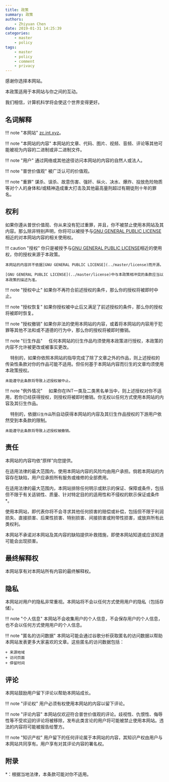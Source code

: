 ```yaml
---
title: 政策
summary: 政策
authors:
    - Zhiyuan Chen
date: 2019-01-31 14:25:39
categories: 
    - master
    - policy
tags:
    - master
    - policy
    - comment
    - privacy
---
```


感谢你选择本网站。

本政策适用于本网站与你之间的互动。

我们相信，计算机科学将会使这个世界变得更好。

## 名词解释

!!! note "本网站"
    [zc.int.xyz](https://zc.int.xyz)。

!!! note "本网站的内容"
    本网站的文章、代码、图片、视频、音频、评论等其他可能被视为内容的二进制或非二进制文件。

!!! note "用户"
    通过网络或其他途径访问本网站的内容的自然人或法人。

!!! note "普世价值观"
    被广泛认可的价值观。

!!! note "重罪"
    谋杀、误杀、故意伤害、强奸、纵火、决水、爆炸、投放危险物质等对个人的身体和/或精神造成重大打击及其他最高量刑超过有期徒刑十年的罪名。

## 权利

如果你遵从普世价值观、你从来没有犯过重罪，并且，你不被禁止使用本网站及其内容。那么除非特别声明，你将可以被授予与[GNU GENERAL PUBLIC LICENSE](../master/license)相近的对本网站内容的相关使用权。

!!! caution "授权"
    你只是被授予与[GNU GENERAL PUBLIC LICENSE](../master/license)相近的使用权，你的授权来源于本政策。

    本网站的内容并不依据[GNU GENERAL PUBLIC LICENSE](../master/license)而开源。
    
    [GNU GENERAL PUBLIC LICENSE](../master/license)中与本政策相冲突的条款应当以本政策的描述为准。

!!! note "授权中止"
    如果你不再符合前述授权的条件，那么你的授权将被即时中止。

!!! note "授权恢复"
    如果你授权被中止后又满足了前述授权的条件，那么你的授权将被即时恢复。

!!! note "授权撤销"
    如果你非法的使用本网站的内容，或着将本网站的内容用于犯罪等其他不法和或不道德的行为中，那么你的授权将被即时撤销。

!!! note "衍生作品"
    任何本网站的衍生作品均须使用本政策进行授权，本政策的内容不允许被更改或被事实更改。

    特别的，如果你依照本网站的指导完成了除了文章之外的作品，则上述授权的传染性条款对你的作品可能不适用。但任何基于本网站内容而衍生的文章均须使用本政策授权。

    未能遵守此条款将导致上述授权被中止。

!!! note "例外情况"
    如果你在INT一类及二类黑名单当中，则上述授权对你不适用，若你已经获得授权，则授权将被即时撤销。你无权以任何方式使用本网站的内容及其衍生作品。

    特别的，依据`衍生作品`所自动获得本网站的内容及其衍生作品授权的下游用户依然受到本条款的限制。

    未能遵守此条款将导致上述授权被撤销。

## 责任

本网站的内容均依“原样”向您提供。

在适用法律的最大范围内，使用本网站内容的风险均由用户承担。倘若本网站的内容存在缺陷，用户应承担所有服务或维修的全部费用。

在适用法律的最大范围内，本网站排除任何明示或默示的保证、保障或条件，包括但不限于有关适销性、质量、针对特定目的的适用性和不侵权的默示保证或条件*。

使用本网站，即代表你将不会寻求其他任何损害的赔偿或补偿，包括但不限于利润损失、直接损害、后果性损害、特别损害、间接损害或附带性损害，或放弃所有此类权利。

本网站不承诺对本网站及其内容的缺陷提供补救措施，即使本网站知道或应该知道可能会出现损害。

## 最终解释权

本网站享有对本网站所有内容的最终解释权。

## 隐私

本网站对用户的隐私非常重视。本网站将不会以任何方式使用用户的隐私（包括存储）。

!!! note "个人信息"
    本网站不会收集用户的个人信息，不会保存用户的个人信息，也不会以任何方式使用用户的个人信息。

!!! note "匿名的访问数据"
    本网站可能会通过谷歌分析获取匿名的访问数据以帮助本网站发表更多大家喜欢的文章。这些匿名的访问数据包括：

    + 来源地域
    + 访问页面
    + 停留时间

## 评论

本网站鼓励用户留下评论以帮助本网站成长。

!!! note "评论权"
    用户必须有权使用本网站的内容以留下评论。

!!! note "评论内容"
    本网站仅欢迎符合普世价值观的评论。歧视性、仇恨性、侮辱性等不受欢迎的评论将被移除，发布此类言论的用户将可能被禁止使用本网站。违法的内容将可能被报告给警方。

!!! note "知识产权"
    用户留下的任何评论属于本网站的内容，其知识产权由用户与本网站共同享有。用户享有对其评论内容的署名权。

## 附录

*：根据当地法律，本条款可能对你不适用。

